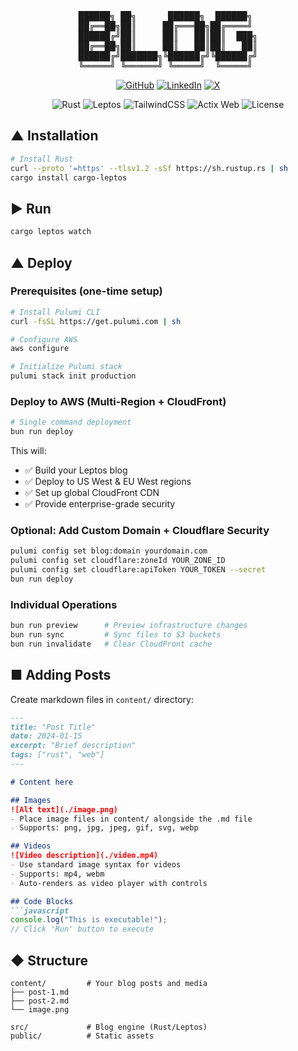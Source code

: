 <div align="center">

<pre style="background: transparent;">
██████╗ ██╗      ██████╗  ██████╗ 
██╔══██╗██║     ██╔═══██╗██╔════╝ 
██████╔╝██║     ██║   ██║██║  ███╗
██╔══██╗██║     ██║   ██║██║   ██║
██████╔╝███████╗╚██████╔╝╚██████╔╝
╚═════╝ ╚══════╝ ╚═════╝  ╚═════╝ 
</pre>
[![GitHub](https://img.shields.io/badge/GitHub-m4nyu-181717?style=flat&logo=github)](https://github.com/m4nyu)
[![LinkedIn](https://img.shields.io/badge/LinkedIn-Manuel%20Szedlak-0A66C2?style=flat&logo=linkedin)](https://www.linkedin.com/in/manuel-szedlak)
[![X](https://img.shields.io/badge/X-ManuelSzedlak-1DA1F2?style=flat&logo=x)](https://x.com/ManuelSzedlak)

![Rust](https://img.shields.io/badge/Rust-000000?style=flat&logo=rust&logoColor=white)
![Leptos](https://img.shields.io/badge/Leptos-0.5.7-EF3939?style=flat&logo=rust&logoColor=white)
![TailwindCSS](https://img.shields.io/badge/TailwindCSS-06B6D4?style=flat&logo=tailwindcss&logoColor=white)
![Actix Web](https://img.shields.io/badge/Actix%20Web-4.8-000000?style=flat&logo=rust&logoColor=white)
![License](https://img.shields.io/badge/License-MIT-green?style=flat)

</div>

## ▲ Installation

```bash
# Install Rust
curl --proto '=https' --tlsv1.2 -sSf https://sh.rustup.rs | sh
cargo install cargo-leptos
```

## ▶ Run

```bash
cargo leptos watch
```

## ▲ Deploy

### Prerequisites (one-time setup)
```bash
# Install Pulumi CLI
curl -fsSL https://get.pulumi.com | sh

# Configure AWS
aws configure

# Initialize Pulumi stack
pulumi stack init production
```

### Deploy to AWS (Multi-Region + CloudFront)
```bash
# Single command deployment
bun run deploy
```

This will:
- ✅ Build your Leptos blog
- ✅ Deploy to US West & EU West regions
- ✅ Set up global CloudFront CDN
- ✅ Provide enterprise-grade security

### Optional: Add Custom Domain + Cloudflare Security
```bash
pulumi config set blog:domain yourdomain.com
pulumi config set cloudflare:zoneId YOUR_ZONE_ID
pulumi config set cloudflare:apiToken YOUR_TOKEN --secret
bun run deploy
```

### Individual Operations
```bash
bun run preview      # Preview infrastructure changes
bun run sync         # Sync files to S3 buckets  
bun run invalidate   # Clear CloudFront cache
```

## ■ Adding Posts

Create markdown files in `content/` directory:

```markdown
---
title: "Post Title"
date: 2024-01-15
excerpt: "Brief description"
tags: ["rust", "web"]
---

# Content here

## Images
![Alt text](./image.png)
- Place image files in content/ alongside the .md file
- Supports: png, jpg, jpeg, gif, svg, webp

## Videos  
![Video description](./video.mp4)
- Use standard image syntax for videos
- Supports: mp4, webm
- Auto-renders as video player with controls

## Code Blocks
```javascript
console.log("This is executable!");
// Click 'Run' button to execute
```

## ◆ Structure

```
content/         # Your blog posts and media
├── post-1.md
├── post-2.md
└── image.png

src/             # Blog engine (Rust/Leptos)
public/          # Static assets
```

